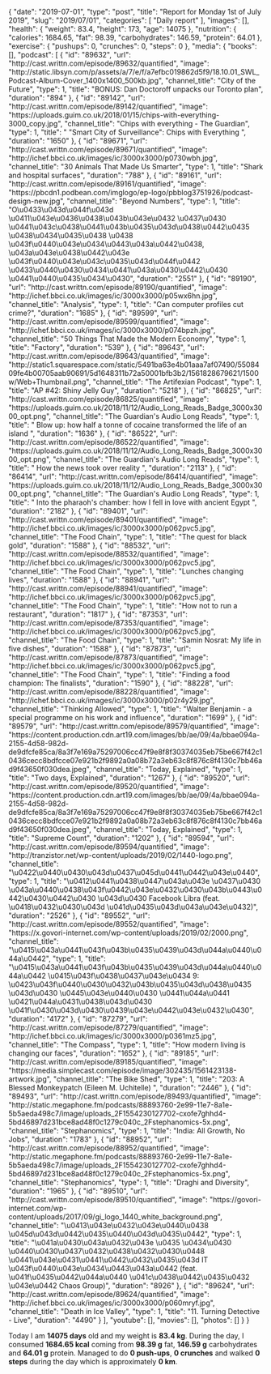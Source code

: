 {
    "date": "2019-07-01",
    "type": "post",
    "title": "Report for Monday 1st of July 2019",
    "slug": "2019\/07\/01",
    "categories": [
        "Daily report"
    ],
    "images": [],
    "health": {
        "weight": 83.4,
        "height": 173,
        "age": 14075
    },
    "nutrition": {
        "calories": 1684.65,
        "fat": 98.39,
        "carbohydrates": 146.59,
        "protein": 64.01
    },
    "exercise": {
        "pushups": 0,
        "crunches": 0,
        "steps": 0
    },
    "media": {
        "books": [],
        "podcast": [
            {
                "id": "89632",
                "url": "http:\/\/cast.writtn.com\/episode\/89632\/quantified",
                "image": "http:\/\/static.libsyn.com\/p\/assets\/a\/7\/e\/f\/a7efbc019862d5f9\/18.10.01_SWL_Podcast-Album-Cover_1400x1400_500kb.jpg",
                "channel_title": "City of the Future",
                "type": 1,
                "title": "BONUS: Dan Doctoroff unpacks our Toronto plan",
                "duration": "894"
            },
            {
                "id": "89142",
                "url": "http:\/\/cast.writtn.com\/episode\/89142\/quantified",
                "image": "https:\/\/uploads.guim.co.uk\/2018\/01\/15\/chips-with-everything-3000_copy.jpg",
                "channel_title": "Chips with everything - The Guardian",
                "type": 1,
                "title": " \"Smart City of Surveillance\": Chips with Everything ",
                "duration": "1650"
            },
            {
                "id": "89671",
                "url": "http:\/\/cast.writtn.com\/episode\/89671\/quantified",
                "image": "http:\/\/ichef.bbci.co.uk\/images\/ic\/3000x3000\/p0730wbh.jpg",
                "channel_title": "30 Animals That Made Us Smarter",
                "type": 1,
                "title": "Shark and hospital surfaces",
                "duration": "788"
            },
            {
                "id": "89161",
                "url": "http:\/\/cast.writtn.com\/episode\/89161\/quantified",
                "image": "https:\/\/pbcdn1.podbean.com\/imglogo\/ep-logo\/pbblog3751926\/podcast-design-new.jpg",
                "channel_title": "Beyond Numbers",
                "type": 1,
                "title": "O\u0433\u043d\u044f\u043d \u0411\u043e\u0436\u0438\u043b\u043e\u0432 \u0437\u0430 \u0441\u043c\u0438\u0441\u043b\u0435\u043d\u0438\u0442\u0435 \u0438\u0434\u0435\u0438 \u0438 \u043f\u0440\u043e\u0434\u0443\u043a\u0442\u0438, \u043a\u043e\u0438\u0442\u043e \u043f\u0440\u043e\u043c\u0435\u043d\u044f\u0442 \u0433\u0440\u0430\u0434\u0441\u043a\u0430\u0442\u0430 \u0441\u0440\u0435\u0434\u0430",
                "duration": "2551"
            },
            {
                "id": "89190",
                "url": "http:\/\/cast.writtn.com\/episode\/89190\/quantified",
                "image": "http:\/\/ichef.bbci.co.uk\/images\/ic\/3000x3000\/p05wx6hn.jpg",
                "channel_title": "Analysis",
                "type": 1,
                "title": "Can computer profiles cut crime?",
                "duration": "1685"
            },
            {
                "id": "89599",
                "url": "http:\/\/cast.writtn.com\/episode\/89599\/quantified",
                "image": "http:\/\/ichef.bbci.co.uk\/images\/ic\/3000x3000\/p074bpzh.jpg",
                "channel_title": "50 Things That Made the Modern Economy",
                "type": 1,
                "title": "Factory",
                "duration": "539"
            },
            {
                "id": "89643",
                "url": "http:\/\/cast.writtn.com\/episode\/89643\/quantified",
                "image": "http:\/\/static1.squarespace.com\/static\/5491ba63e4b01aaa7af07490\/5508409fe4b00705aab90691\/5d1648311b72a50001bfb3b2\/1561828679621\/1500w\/Web+Thumbnail.png",
                "channel_title": "The Artifexian Podcast",
                "type": 1,
                "title": "AP #42: Shiny Jelly Guy",
                "duration": "5218"
            },
            {
                "id": "86825",
                "url": "http:\/\/cast.writtn.com\/episode\/86825\/quantified",
                "image": "https:\/\/uploads.guim.co.uk\/2018\/11\/12\/Audio_Long_Reads_Badge_3000x3000_opt.png",
                "channel_title": "The Guardian's Audio Long Reads",
                "type": 1,
                "title": " Blow up: how half a tonne of cocaine transformed the life of an island ",
                "duration": "1636"
            },
            {
                "id": "86522",
                "url": "http:\/\/cast.writtn.com\/episode\/86522\/quantified",
                "image": "https:\/\/uploads.guim.co.uk\/2018\/11\/12\/Audio_Long_Reads_Badge_3000x3000_opt.png",
                "channel_title": "The Guardian's Audio Long Reads",
                "type": 1,
                "title": " How the news took over reality ",
                "duration": "2113"
            },
            {
                "id": "86414",
                "url": "http:\/\/cast.writtn.com\/episode\/86414\/quantified",
                "image": "https:\/\/uploads.guim.co.uk\/2018\/11\/12\/Audio_Long_Reads_Badge_3000x3000_opt.png",
                "channel_title": "The Guardian's Audio Long Reads",
                "type": 1,
                "title": " Into the pharaoh's chamber: how I fell in love with ancient Egypt ",
                "duration": "2182"
            },
            {
                "id": "89401",
                "url": "http:\/\/cast.writtn.com\/episode\/89401\/quantified",
                "image": "http:\/\/ichef.bbci.co.uk\/images\/ic\/3000x3000\/p062pvc5.jpg",
                "channel_title": "The Food Chain",
                "type": 1,
                "title": "The quest for black gold",
                "duration": "1588"
            },
            {
                "id": "88532",
                "url": "http:\/\/cast.writtn.com\/episode\/88532\/quantified",
                "image": "http:\/\/ichef.bbci.co.uk\/images\/ic\/3000x3000\/p062pvc5.jpg",
                "channel_title": "The Food Chain",
                "type": 1,
                "title": "Lunches changing lives",
                "duration": "1588"
            },
            {
                "id": "88941",
                "url": "http:\/\/cast.writtn.com\/episode\/88941\/quantified",
                "image": "http:\/\/ichef.bbci.co.uk\/images\/ic\/3000x3000\/p062pvc5.jpg",
                "channel_title": "The Food Chain",
                "type": 1,
                "title": "How not to run a restaurant",
                "duration": "1817"
            },
            {
                "id": "87353",
                "url": "http:\/\/cast.writtn.com\/episode\/87353\/quantified",
                "image": "http:\/\/ichef.bbci.co.uk\/images\/ic\/3000x3000\/p062pvc5.jpg",
                "channel_title": "The Food Chain",
                "type": 1,
                "title": "Samin Nosrat: My life in five dishes",
                "duration": "1588"
            },
            {
                "id": "87873",
                "url": "http:\/\/cast.writtn.com\/episode\/87873\/quantified",
                "image": "http:\/\/ichef.bbci.co.uk\/images\/ic\/3000x3000\/p062pvc5.jpg",
                "channel_title": "The Food Chain",
                "type": 1,
                "title": "Finding a food champion: The finalists",
                "duration": "1590"
            },
            {
                "id": "88228",
                "url": "http:\/\/cast.writtn.com\/episode\/88228\/quantified",
                "image": "http:\/\/ichef.bbci.co.uk\/images\/ic\/3000x3000\/p02r4y29.jpg",
                "channel_title": "Thinking Allowed",
                "type": 1,
                "title": "Walter Benjamin - a special programme on his work and influence",
                "duration": "1699"
            },
            {
                "id": "89579",
                "url": "http:\/\/cast.writtn.com\/episode\/89579\/quantified",
                "image": "https:\/\/content.production.cdn.art19.com\/images\/bb\/ae\/09\/4a\/bbae094a-2155-4d58-982d-de9dfcfe85ca\/8a3f7e169a75297006cc47f9e8f8f30374035eb75be667f42c10436cecc8bdfcce07e921b2f9892a0a08b72a3eb63c8f876c8f4130c7bb46ad9f43650f030dea.jpeg",
                "channel_title": "Today, Explained",
                "type": 1,
                "title": "Two days, Explained",
                "duration": "1267"
            },
            {
                "id": "89520",
                "url": "http:\/\/cast.writtn.com\/episode\/89520\/quantified",
                "image": "https:\/\/content.production.cdn.art19.com\/images\/bb\/ae\/09\/4a\/bbae094a-2155-4d58-982d-de9dfcfe85ca\/8a3f7e169a75297006cc47f9e8f8f30374035eb75be667f42c10436cecc8bdfcce07e921b2f9892a0a08b72a3eb63c8f876c8f4130c7bb46ad9f43650f030dea.jpeg",
                "channel_title": "Today, Explained",
                "type": 1,
                "title": "Supreme Count",
                "duration": "1202"
            },
            {
                "id": "89594",
                "url": "http:\/\/cast.writtn.com\/episode\/89594\/quantified",
                "image": "http:\/\/tranzistor.net\/wp-content\/uploads\/2019\/02\/1440-logo.png",
                "channel_title": "\u0422\u0440\u0430\u043d\u0437\u045d\u0441\u0442\u043e\u0440",
                "type": 1,
                "title": "\u0412\u0441\u0438\u0447\u043a\u043e \u0437\u0430 \u043a\u0440\u0438\u043f\u0442\u043e\u0432\u0430\u043b\u0443\u0442\u0430\u0442\u0430 \u043d\u0430 Facebook Libra (feat. \u0418\u0432\u0430\u043d \u041d\u0435\u043d\u043a\u043e\u0432)",
                "duration": "2526"
            },
            {
                "id": "89552",
                "url": "http:\/\/cast.writtn.com\/episode\/89552\/quantified",
                "image": "https:\/\/x.govori-internet.com\/wp-content\/uploads\/2019\/02\/2000.png",
                "channel_title": "\u0415\u043a\u0441\u043f\u043b\u0435\u0439\u043d\u044a\u0440\u044a\u0442",
                "type": 1,
                "title": "\u0415\u043a\u0441\u043f\u043b\u0435\u0439\u043d\u044a\u0440\u044a\u0442 \u0415\u043f\u0438\u0437\u043e\u0434 9: \u0423\u043f\u0440\u0430\u0432\u043b\u0435\u043d\u0438\u0435 \u043d\u0430 \u0445\u043e\u0440\u0430 \u0441\u044a\u0441 \u0421\u044a\u0431\u0438\u043d\u0430 \u041f\u0430\u043d\u0430\u0439\u043e\u0442\u043e\u0432\u0430",
                "duration": "4172"
            },
            {
                "id": "87279",
                "url": "http:\/\/cast.writtn.com\/episode\/87279\/quantified",
                "image": "http:\/\/ichef.bbci.co.uk\/images\/ic\/3000x3000\/p0361mz5.jpg",
                "channel_title": "The Compass",
                "type": 1,
                "title": "How modern living is changing our faces",
                "duration": "1652"
            },
            {
                "id": "89185",
                "url": "http:\/\/cast.writtn.com\/episode\/89185\/quantified",
                "image": "https:\/\/media.simplecast.com\/episode\/image\/302435\/1561423138-artwork.jpg",
                "channel_title": "The Bike Shed",
                "type": 1,
                "title": "203: A Blessed Monkeypatch (Eileen M. Uchitelle) ",
                "duration": "2446"
            },
            {
                "id": "89493",
                "url": "http:\/\/cast.writtn.com\/episode\/89493\/quantified",
                "image": "http:\/\/static.megaphone.fm\/podcasts\/88893760-2e99-11e7-8a1e-5b5aeda498c7\/image\/uploads_2F1554230127702-cxofe7ghhd4-5bd46897d231bce8ad48f0c1279c040c_2Fstephanomics-5x.png",
                "channel_title": "Stephanomics",
                "type": 1,
                "title": "India: All Growth, No Jobs",
                "duration": "1783"
            },
            {
                "id": "88952",
                "url": "http:\/\/cast.writtn.com\/episode\/88952\/quantified",
                "image": "http:\/\/static.megaphone.fm\/podcasts\/88893760-2e99-11e7-8a1e-5b5aeda498c7\/image\/uploads_2F1554230127702-cxofe7ghhd4-5bd46897d231bce8ad48f0c1279c040c_2Fstephanomics-5x.png",
                "channel_title": "Stephanomics",
                "type": 1,
                "title": "Draghi and Diversity",
                "duration": "1965"
            },
            {
                "id": "89510",
                "url": "http:\/\/cast.writtn.com\/episode\/89510\/quantified",
                "image": "https:\/\/govori-internet.com\/wp-content\/uploads\/2017\/09\/gi_logo_1440_white_background.png",
                "channel_title": "\u0413\u043e\u0432\u043e\u0440\u0438 \u045d\u043d\u0442\u0435\u0440\u043d\u0435\u0442",
                "type": 1,
                "title": "\u041a\u0430\u043a\u0432\u043e \u0435 \u0434\u0430 \u0440\u0430\u0437\u0432\u0438\u0432\u0430\u0448 \u0441\u043e\u0431\u0441\u0442\u0432\u0435\u043d IT \u043f\u0440\u043e\u0434\u0443\u043a\u0442 (feat. \u041f\u0435\u0442\u044a\u0440 \u041c\u0438\u0442\u0435\u0432 \u043e\u0442 Chaos Group)",
                "duration": "8926"
            },
            {
                "id": "89624",
                "url": "http:\/\/cast.writtn.com\/episode\/89624\/quantified",
                "image": "http:\/\/ichef.bbci.co.uk\/images\/ic\/3000x3000\/p060mryf.jpg",
                "channel_title": "Death in Ice Valley",
                "type": 1,
                "title": "11. Turning Detective - Live",
                "duration": "4490"
            }
        ],
        "youtube": [],
        "movies": [],
        "photos": []
    }
}

Today I am <strong>14075 days</strong> old and my weight is <strong>83.4 kg</strong>. During the day, I consumed <strong>1684.65 kcal</strong> coming from <strong>98.39 g</strong> fat, <strong>146.59 g</strong> carbohydrates and <strong>64.01 g</strong> protein. Managed to do <strong>0 push-ups</strong>, <strong>0 crunches</strong> and walked <strong>0 steps</strong> during the day which is approximately <strong>0 km</strong>.